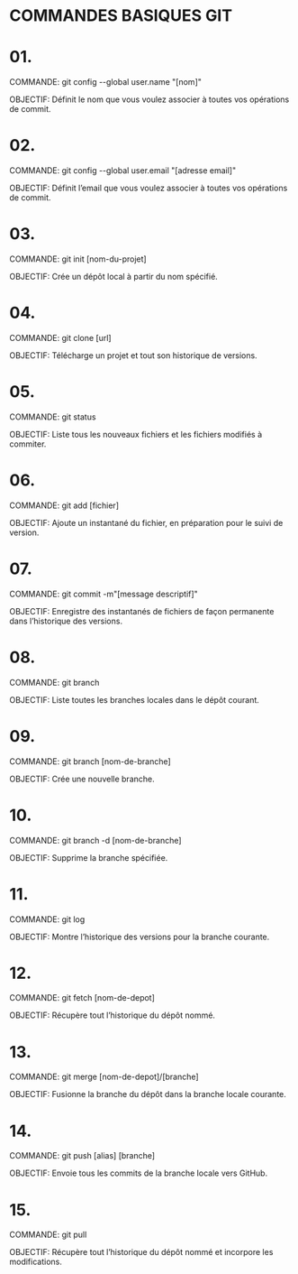 # **COMMANDES BASIQUES GIT**

# 01.

COMMANDE: git config --global user.name "[nom]"

OBJECTIF: Définit le nom que vous voulez associer à toutes vos opérations de commit.

# 02.

COMMANDE: git config --global user.email "[adresse email]"

OBJECTIF: Définit l’email que vous voulez associer à toutes vos opérations de commit.

# 03.

COMMANDE: git init [nom-du-projet]

OBJECTIF: Crée un dépôt local à partir du nom spécifié.

# 04.

COMMANDE: git clone [url]

OBJECTIF: Télécharge un projet et tout son historique de versions.

# 05.

COMMANDE: git status

OBJECTIF: Liste tous les nouveaux fichiers et les fichiers modifiés à commiter.

# 06.

COMMANDE: git add [fichier]

OBJECTIF: Ajoute un instantané du fichier, en préparation pour le suivi de version.

# 07.

COMMANDE: git commit -m"[message descriptif]"

OBJECTIF: Enregistre des instantanés de fichiers de façon permanente dans l’historique des versions.

# 08.

COMMANDE: git branch

OBJECTIF: Liste toutes les branches locales dans le dépôt courant.

# 09.

COMMANDE: git branch [nom-de-branche]

OBJECTIF: Crée une nouvelle branche.

# 10.

COMMANDE: git branch -d [nom-de-branche]

OBJECTIF: Supprime la branche spécifiée.

# 11.

COMMANDE: git log

OBJECTIF: Montre l’historique des versions pour la branche courante.

# 12.

COMMANDE: git fetch [nom-de-depot]

OBJECTIF: Récupère tout l’historique du dépôt nommé.

# 13.

COMMANDE: git merge [nom-de-depot]/[branche]

OBJECTIF: Fusionne la branche du dépôt dans la branche locale courante.

# 14.

COMMANDE: git push [alias] [branche]

OBJECTIF: Envoie tous les commits de la branche locale vers GitHub.

# 15.

COMMANDE: git pull

OBJECTIF: Récupère tout l’historique du dépôt nommé et incorpore les modifications.
